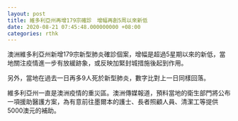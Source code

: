 ```yaml
---
layout: post
title: 維多利亞州再增179宗確診　增幅再創5周以來新低
date: 2020-08-21 07:45:48.000000000 +08:00
categories: rthk
---
```


澳洲維多利亞州新增179宗新型肺炎確診個案，增幅是超過5星期以來的新低，當地關注疫情進一步有放緩跡象，或反映加緊封城措施後起到作用。

另外，當地在過去一日再多9人死於新型肺炎，數字比對上一日同樣回落。

維多利亞州一直是澳洲疫情的重災區。澳洲傳媒報道，預料當地的衛生部門將公布一項援助醫護方案，為有意前往墨爾本的護士、長者照顧人員、清潔工等提供5000澳元的補助。
